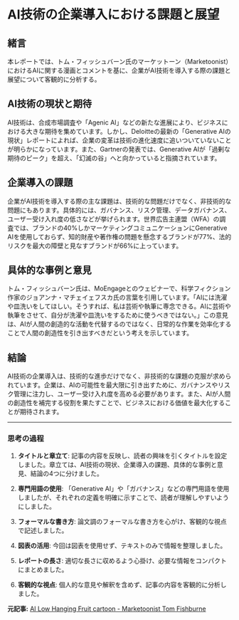 # AI技術の企業導入における課題と展望

## 緒言

本レポートでは、トム・フィッシュバーン氏のマーケットーン（Marketoonist）におけるAIに関する漫画とコメントを基に、企業がAI技術を導入する際の課題と展望について客観的に分析する。

## AI技術の現状と期待

AI技術は、合成市場調査や「Agenic AI」などの新たな進展により、ビジネスにおける大きな期待を集めています。しかし、Deloitteの最新の「Generative AIの現状」レポートによれば、企業の変革は技術の進化速度に追いついていないことが明らかになっています。また、Gartnerの発表では、Generative AIが「過剰な期待のピーク」を超え、「幻滅の谷」へと向かっていると指摘されています。

## 企業導入の課題

企業がAI技術を導入する際の主な課題は、技術的な問題だけでなく、非技術的な問題にもあります。具体的には、ガバナンス、リスク管理、データガバナンス、ユーザー受け入れ度の低さなどが挙げられます。世界広告主連盟（WFA）の調査では、ブランドの40%しかマーケティングコミュニケーションにGenerative AIを使用しておらず、知的財産や著作権の問題を懸念するブランドが77%、法的リスクを最大の障壁と見なすブランドが66%に上っています。

## 具体的な事例と意見

トム・フィッシュバーン氏は、MoEngageとのウェビナーで、科学フィクション作家のジョアンナ・マチェイェフスカ氏の言葉を引用しています。「AIには洗濯や皿洗いをしてほしい。そうすれば、私は芸術や執筆に専念できる。AIに芸術や執筆をさせて、自分が洗濯や皿洗いをするために使うべきではない。」この意見は、AIが人間の創造的な活動を代替するのではなく、日常的な作業を効率化することで人間の創造性を引き出すべきだという考えを示しています。

## 結論

AI技術の企業導入は、技術的な進歩だけでなく、非技術的な課題の克服が求められています。企業は、AIの可能性を最大限に引き出すために、ガバナンスやリスク管理に注力し、ユーザー受け入れ度を高める必要があります。また、AIが人間の創造性を補完する役割を果たすことで、ビジネスにおける価値を最大化することが期待されます。

---

### 思考の過程

1. **タイトルと章立て**: 記事の内容を反映し、読者の興味を引くタイトルを設定しました。章立ては、AI技術の現状、企業導入の課題、具体的な事例と意見、結論の4つに分けました。

2. **専門用語の使用**: 「Generative AI」や「ガバナンス」などの専門用語を使用しましたが、それぞれの定義を明確に示すことで、読者が理解しやすいようにしました。

3. **フォーマルな書き方**: 論文調のフォーマルな書き方を心がけ、客観的な視点で記述しました。

4. **図表の活用**: 今回は図表を使用せず、テキストのみで情報を整理しました。

5. **レポートの長さ**: 適切な長さに収めるよう心掛け、必要な情報をコンパクトにまとめました。

6. **客観的な視点**: 個人的な意見や解釈を含めず、記事の内容を客観的に分析しました。

**元記事:** [AI Low Hanging Fruit cartoon - Marketoonist Tom Fishburne](https://marketoonist.com/2025/02/ai-low-hanging-fruit.html)